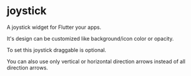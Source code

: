 # joystick

A joystick widget for Flutter your apps.

It's design can be customized like background/icon color or opacity.

To set this joystick draggable is optional.

You can also use only vertical or horizontal direction arrows instead of all direction arrows.

